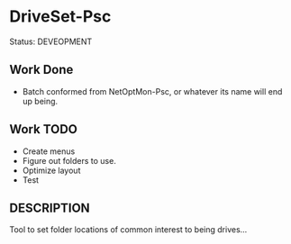 # DriveSet-Psc
Status: DEVEOPMENT

## Work Done
- Batch conformed from NetOptMon-Psc, or whatever its name will end up being.

## Work TODO
- Create menus
- Figure out folders to use.
- Optimize layout
- Test

## DESCRIPTION
Tool to set folder locations of common interest to being drives...
